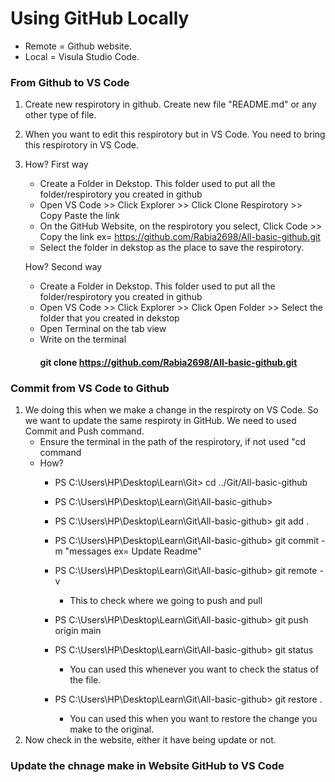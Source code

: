 # Using GitHub Locally

- Remote = Github website.
- Local  = Visula Studio Code.

### From Github to VS Code

1. Create new respirotory in github. Create new file "README.md" or any other type of file.
2. When you want to edit this respirotory but in VS Code. You need to bring this respirotory in VS Code.
3. How? First way
   - Create a Folder in Dekstop. This folder used to put all the folder/respirotory you created in github
   - Open VS Code >> Click Explorer >> Click Clone Respirotory >> Copy Paste the link 
   - On the GitHub Website, on the respirotory you select, Click Code >> Copy the link ex= https://github.com/Rabia2698/All-basic-github.git
   - Select the folder in dekstop as the place to save the respirotory.

   How? Second way
   - Create a Folder in Dekstop. This folder used to put all the folder/respirotory you created in github
   - Open VS Code >> Click Explorer >> Click Open Folder >> Select the folder that you created in dekstop
   - Open Terminal on the tab view
   - Write on the terminal
      #### git clone https://github.com/Rabia2698/All-basic-github.git

### Commit from VS Code to Github

1. We doing this when we make a change in the respiroty on VS Code. So we want to update the same respiroty in GitHub. We need to used Commit and Push command.
   - Ensure the terminal in the path of the respirotory, if not used "cd <respiroty file name> command
   - How? 
      - PS C:\Users\HP\Desktop\Learn\Git> cd ../Git/All-basic-github
      - PS C:\Users\HP\Desktop\Learn\Git\All-basic-github>
      - PS C:\Users\HP\Desktop\Learn\Git\All-basic-github> git add .
      - PS C:\Users\HP\Desktop\Learn\Git\All-basic-github> git commit -m "messages ex= Update Readme"
      - PS C:\Users\HP\Desktop\Learn\Git\All-basic-github> git remote -v
         - This to check where we going to push and pull
      - PS C:\Users\HP\Desktop\Learn\Git\All-basic-github> git push origin main

      - PS C:\Users\HP\Desktop\Learn\Git\All-basic-github> git status
         - You can used this whenever you want to check the status of the file.
      - PS C:\Users\HP\Desktop\Learn\Git\All-basic-github> git restore .
         - You can used this when you want to restore the change you make to the original.
2. Now check in the website, either it have being update or not.

### Update the chnage make in Website GitHub to VS Code


